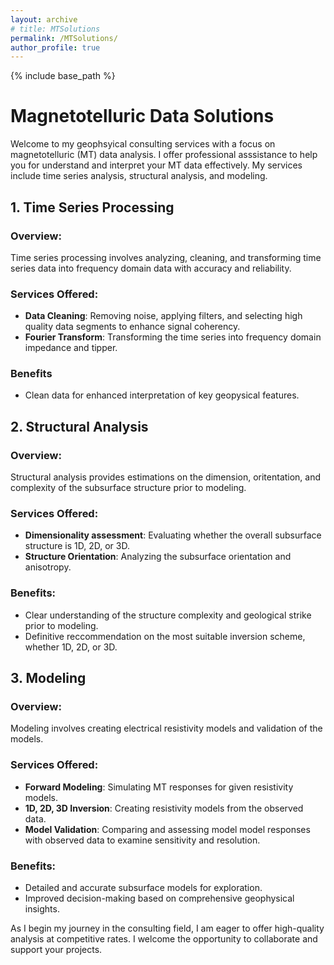 ```yaml
---
layout: archive
# title: MTSolutions
permalink: /MTSolutions/
author_profile: true
---
```


{% include base_path %}

# Magnetotelluric Data Solutions 

Welcome to my geophsyical consulting services with a focus on magnetotelluric (MT) data analysis. I offer professional asssistance to help you for understand and interpret your MT data effectively. My services include time series analysis, structural analysis, and modeling.

## 1. Time Series Processing

### Overview:
Time series processing involves analyzing, cleaning, and transforming time series data into frequency domain data with accuracy and reliability.

### Services Offered:
- **Data Cleaning**: Removing noise, applying filters, and selecting high quality data segments to enhance signal coherency.
- **Fourier Transform**: Transforming the time series into frequency domain impedance and tipper.

### Benefits
- Clean data for enhanced interpretation of key geopysical features.

## 2. Structural Analysis

### Overview:
Structural analysis provides estimations on the dimension, oritentation, and complexity of the subsurface structure prior to modeling.

### Services Offered:
- **Dimensionality assessment**: Evaluating whether the overall subsurface structure is 1D, 2D, or 3D.
- **Structure Orientation**: Analyzing the subsurface orientation and anisotropy.

### Benefits:
- Clear understanding of the structure complexity and geological strike prior to modeling.
- Definitive reccommendation on the most suitable inversion scheme, whether 1D, 2D, or 3D.

## 3. Modeling

### Overview:
Modeling involves creating electrical resistivity models and validation of the models.

### Services Offered:
- **Forward Modeling**: Simulating MT responses for given resistivity models.
- **1D, 2D, 3D Inversion**: Creating resistivity models from the observed data.
- **Model Validation**: Comparing and assessing model model responses with observed data to examine sensitivity and resolution. 

### Benefits:
- Detailed and accurate subsurface models for exploration.
- Improved decision-making based on comprehensive geophysical insights.

As I begin my journey in the consulting field, I am eager to offer high-quality analysis at competitive rates. I welcome the opportunity to collaborate and support your projects.  
